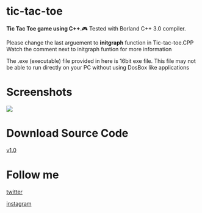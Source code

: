 # tic-tac-toe
**Tic Tac Toe game using C++.**:video_game: Tested with Borland C++ 3.0 compiler.

Please change the last arguement to **initgraph** function in Tic-tac-toe.CPP
Watch the comment next to initgraph funtion for more information

The .exe (executable) file provided in here is 16bit exe file. This file may not be able to run directly on your PC without using DosBox like applications


# Screenshots
<img src="www.github.com/thunder-coding/tic-tac-toe/images/image_1.jpg">


# Download Source Code
[v1.0](https://github.com/thunder-coding/tic-tac-toe/archive/v1.0.zip)


# Follow me
[twitter](https://www.twitter.com/CodingThunder)

[instagram](https://www.instagram.com/thunder_coding.expert)
